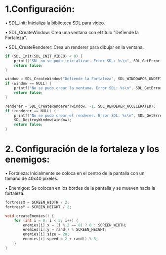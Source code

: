 # 1.Configuración:

•	SDL_Init: Inicializa la biblioteca SDL para video.

•	SDL_CreateWindow: Crea una ventana con el título "Defiende la Fortaleza".

•	SDL_CreateRenderer: Crea un renderer para dibujar en la ventana.

```c
if (SDL_Init(SDL_INIT_VIDEO) < 0) {
    printf("SDL no se pudo inicializar. Error SDL: %s\n", SDL_GetError());
    return false;
}

window = SDL_CreateWindow("Defiende la Fortaleza", SDL_WINDOWPOS_UNDEFINED, SDL_WINDOWPOS_UNDEFINED, SCREEN_WIDTH, SCREEN_HEIGHT, SDL_WINDOW_SHOWN);
if (window == NULL) {
    printf("No se pudo crear la ventana. Error SDL: %s\n", SDL_GetError());
    return false;
}

renderer = SDL_CreateRenderer(window, -1, SDL_RENDERER_ACCELERATED);
if (renderer == NULL) {
    printf("No se pudo crear el renderer. Error SDL: %s\n", SDL_GetError());
    SDL_DestroyWindow(window);
    return false;
}
```

# 2. Configuración de la fortaleza y los enemigos:

•	Fortaleza: Inicialmente se coloca en el centro de la pantalla con un tamaño de 40x40 píxeles.

•	Enemigos: Se colocan en los bordes de la pantalla y se mueven hacia la fortaleza.
```c
fortressX = SCREEN_WIDTH / 2;
fortressY = SCREEN_HEIGHT / 2;

void createEnemies() {
    for (int i = 0; i < 5; i++) {
        enemies[i].x = (i % 2 == 0) ? 0 : SCREEN_WIDTH;
        enemies[i].y = rand() % SCREEN_HEIGHT;
        enemies[i].size = 20;
        enemies[i].speed = 2 + rand() % 3;
    }
}
```


